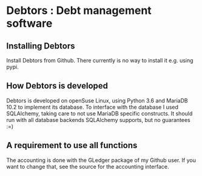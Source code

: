 # Debtors : Debt management software #

## Installing Debtors ##

Install Debtors from Github. There currently is no way to install it e.g. using pypi.

## How Debtors is developed ##

Debtors is developed on openSuse Linux, using Python 3.6 and MariaDB 10.2 to implement its database. To interface with the database I used SQLAlchemy, taking care to not use MariaDB specific constructs. It should run with all database backends SQLAlchemy supports, but no guarantees :=)

## A requirement to use all functions ##

The accounting is done with the GLedger package of my Github user. If you want to change that, see the source for the accounting interface.

